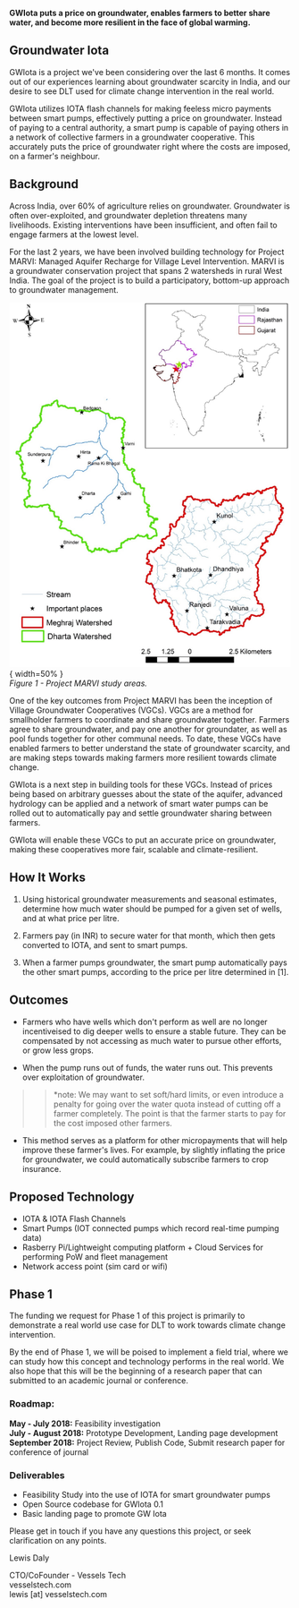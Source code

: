 
**GWIota puts a price on groundwater, enables farmers to better share water, and become more resilient in the face of global warming.**


## Groundwater Iota

GWIota is a project we've been considering over the last 6 months. It comes out of our experiences learning about groundwater scarcity in India, and our desire to see DLT used for climate change intervention in the real world.

GWIota utilizes IOTA flash channels for making feeless micro payments between smart pumps, effectively putting a price on groundwater. Instead of paying to a central authority, a smart pump is capable of paying others in a network of collective farmers in a groundwater cooperative. This accurately puts the price of groundwater right where the costs are imposed, on a farmer's neighbour.


## Background

Across India, over 60% of agriculture relies on groundwater. Groundwater is often over-exploited, and groundwater depletion threatens many livelihoods. Existing interventions have been insufficient, and often fail to engage farmers at the lowest level.

For the last 2 years, we have been involved building technology for Project MARVI: Managed Aquifer Recharge for Village Level Intervention. MARVI is a groundwater conservation project that spans 2 watersheds in rural West India. The goal of the project is to build a participatory, bottom-up approach to groundwater management.

![fig_a_study_areas.jpg](./mywell/paper/paper_images/fig_a_study_areas.jpg){ width=50% }  
*Figure 1 - Project MARVI study areas.*  


One of the key outcomes from Project MARVI has been the inception of Village Groundwater Cooperatives (VGCs). VGCs are a method for smallholder farmers to coordinate and share groundwater together. Farmers agree to share groundwater, and pay one another for groundater, as well as pool funds together for other communal needs. To date, these VGCs have enabled farmers to better understand the state of groundwater scarcity, and are making steps towards making farmers more resilient towards climate change.

GWIota is a next step in building tools for these VGCs. Instead of prices being based on arbitrary guesses about the state of the aquifer, advanced hydrology can be applied and a network of smart water pumps can be rolled out to automatically pay and settle groundwater sharing between farmers.

GWIota will enable these VGCs to put an accurate price on groundwater, making these cooperatives more fair, scalable and climate-resilient.


## How It Works

1. Using historical groundwater measurements and seasonal estimates, determine how much water should be pumped for a given set of wells, and at what price per litre. 

2. Farmers pay (in INR) to secure water for that month, which then gets converted to IOTA, and sent to smart pumps.

3. When a farmer pumps groundwater, the smart pump automatically pays the other smart pumps, according to the price per litre determined in [1].


## Outcomes

- Farmers who have wells which don't perform as well are no longer incentiveised to dig deeper wells to ensure a stable future. They can be compensated by not accessing as much water to pursue other efforts, or grow less grops.

- When the pump runs out of funds, the water runs out.  This prevents over exploitation of groundwater.
>> *note: We may want to set soft/hard limits, or even introduce a penalty for going over the water quota instead of cutting off a farmer completely. The point is that the farmer starts to pay for the cost imposed other farmers.

- This method serves as a platform for other micropayments that will help improve these farmer's lives. For example, by slightly inflating the price for groundwater, we could automatically subscribe farmers to crop insurance.


## Proposed Technology

- IOTA & IOTA Flash Channels
- Smart Pumps (IOT connected pumps which record real-time pumping data)
- Rasberry Pi/Lightweight computing platform + Cloud Services for performing PoW and fleet management
- Network access point (sim card or wifi)


## Phase 1

The funding we request for Phase 1 of this project is primarily to demonstrate a real world use case for DLT to work towards climate change intervention.

By the end of Phase 1, we will be poised to implement a field trial, where we can study how this concept and technology performs in the real world. We also hope that this will be the beginning of a research paper that can submitted to an academic journal or conference.

### Roadmap: 

**May - July 2018:** Feasibility investigation  
**July - August 2018:** Prototype Development, Landing page development  
**September 2018:** Project Review, Publish Code, Submit research paper for conference of journal  


### Deliverables

- Feasibility Study into the use of IOTA for smart groundwater pumps
- Open Source codebase for GWIota 0.1
- Basic landing page to promote GW Iota 


Please get in touch if you have any questions this project, or seek clarification on any points.


Lewis Daly

CTO/CoFounder - Vessels Tech  
vesselstech.com  
lewis [at] vesselstech.com  